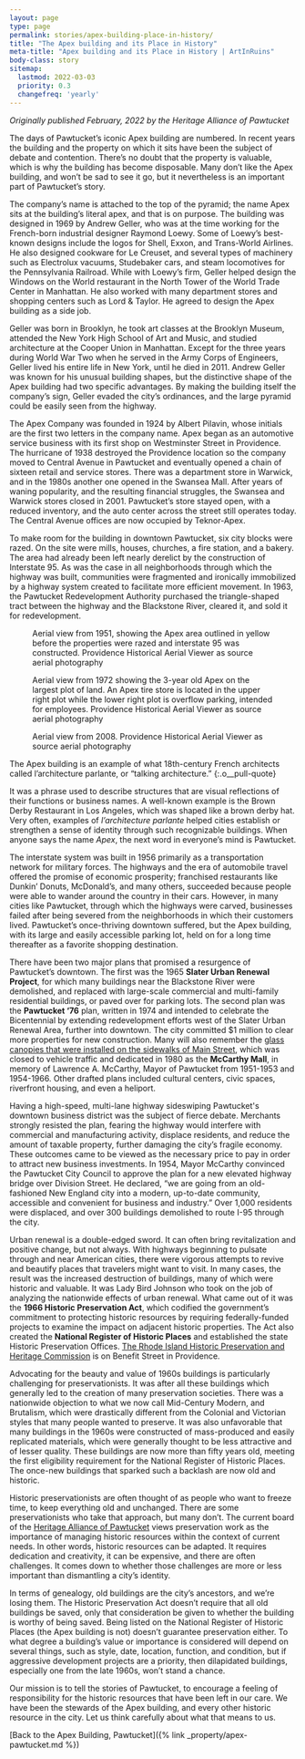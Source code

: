 ```yaml
---
layout: page
type: page
permalink: stories/apex-building-place-in-history/
title: "The Apex building and its Place in History"
meta-title: "Apex building and its Place in History | ArtInRuins"
body-class: story
sitemap:
  lastmod: 2022-03-03
  priority: 0.3
  changefreq: 'yearly'
---
```


_Originally published February, 2022 by the Heritage Alliance of Pawtucket_

The days of Pawtucket’s iconic Apex building are numbered. In recent years the building and the property on which it sits have been the subject of debate and contention. There’s no doubt that the property is valuable, which is why the building has become disposable.  Many don’t like the Apex building, and won’t be sad to see it go, but it nevertheless is an important part of Pawtucket’s story.

The company’s name is attached to the top of the pyramid; the name Apex sits at the building’s literal apex, and that is on purpose. The building was designed in 1969 by Andrew Geller, who was at the time working for the French-born industrial designer Raymond Loewy. Some of Loewy’s best-known designs include the logos for Shell, Exxon, and Trans-World Airlines. He also designed cookware for Le Creuset, and several types of machinery such as Electrolux vacuums, Studebaker cars, and steam locomotives for the Pennsylvania Railroad. While with Loewy’s firm, Geller helped design the Windows on the World restaurant in the North Tower of the World Trade Center in Manhattan. He also worked with many department stores and shopping centers such as Lord & Taylor.  He agreed to design the Apex building as a side job.

Geller was born in Brooklyn, he took art classes at the Brooklyn Museum, attended the New York High School of Art and Music, and studied architecture at the Cooper Union in Manhattan. Except for the three years during World War Two when he served in the Army Corps of Engineers, Geller lived his entire life in New York, until he died in 2011. Andrew Geller was known for his unusual building shapes, but the distinctive shape of the Apex building had two specific advantages. By making the building itself the company’s sign, Geller evaded the city’s ordinances, and the large pyramid could be easily seen from the highway.
 
The Apex Company was founded in 1924 by Albert Pilavin, whose initials are the first two letters in the company name. Apex began as an automotive service business with its first shop on Westminster Street in Providence. The hurricane of 1938 destroyed the Providence location so the company moved to Central Avenue in Pawtucket and eventually opened a chain of sixteen retail and service stores. There was a department store in Warwick, and in the 1980s another one opened in the Swansea Mall. After years of waning popularity, and the resulting financial struggles, the Swansea and Warwick stores closed in 2001. Pawtucket’s store stayed open, with a reduced inventory, and the auto center across the street still operates today. The Central Avenue offices are now occupied by Teknor-Apex.

To make room for the building in downtown Pawtucket, six city blocks were razed. On the site were mills, houses, churches, a fire station, and a bakery. The area had already been left nearly derelict by the construction of Interstate 95. As was the case in all neighborhoods through which the highway was built, communities were fragmented and ironically immobilized by a highway system created to facilitate more efficient movement. In 1963, the Pawtucket Redevelopment Authority purchased the triangle-shaped tract between the highway and the Blackstone River, cleared it, and sold it for redevelopment.

<figure>
 <img src="/property-img/apex-pawtucket/aerial-view-1951.jpg" alt="" />
 <figcaption>Aerial view from 1951, showing the Apex area outlined in yellow before the properties were razed and interstate 95 was constructed. Providence Historical Aerial Viewer as source aerial photography</figcaption>
</figure>

<figure>
 <img src="/property-img/apex-pawtucket/aerial-view-1972.jpg" alt="" />
 <figcaption>Aerial view from 1972 showing the 3-year old Apex on the largest plot of land. An Apex tire store is located in the upper right plot while the lower right plot is overflow parking, intended for employees. Providence Historical Aerial Viewer as source aerial photography</figcaption>
</figure>

<figure>
 <img src="/property-img/apex-pawtucket/aerial-view-2008.jpg" alt="" />
 <figcaption>Aerial view from 2008. Providence Historical Aerial Viewer as source aerial photography</figcaption>
</figure>

The Apex building is an example of what 18th-century French architects called l’architecture parlante, or “talking architecture.”
{:.o__pull-quote}

It was a phrase used to describe structures that are visual reflections of their functions or business names. A well-known example is the Brown Derby Restaurant in Los Angeles, which was shaped like a brown derby hat. Very often, examples of _l’architecture parlante_ helped cities establish or strengthen a sense of identity through such recognizable buildings. When anyone says the name _Apex_, the next word in everyone’s mind is Pawtucket.

The interstate system was built in 1956 primarily as a transportation network for military forces. The highways and the era of automobile travel offered the promise of economic prosperity; franchised restaurants like Dunkin’ Donuts, McDonald’s, and many others, succeeded because people were able to wander around the country in their cars. However, in many cities like Pawtucket, through which the highways were carved, businesses failed after being severed from the neighborhoods in which their customers lived. Pawtucket’s once-thriving downtown suffered, but the Apex building, with its large and easily accessible parking lot, held on for a long time thereafter as a favorite shopping destination.

There have been two major plans that promised a resurgence of Pawtucket’s downtown. The first was the 1965 **Slater Urban Renewal Project**, for which many buildings near the Blackstone River were demolished, and replaced with large-scale commercial and multi-family residential buildings, or paved over for parking lots. The second plan was the **Pawtucket ‘76** plan, written in 1974 and intended to celebrate the Bicentennial by extending redevelopment efforts west of the Slater Urban Renewal Area, further into downtown. The city committed $1 million to clear more properties for new construction. Many will also remember the [glass canopies that were installed on the sidewalks of Main Street](https://www.flickr.com/photos/pawtucketlibrary/48980568973/in/album-72157711440706707/), which was closed to vehicle traffic and dedicated in 1980 as the **McCarthy Mall**, in memory of Lawrence A. McCarthy, Mayor of Pawtucket from 1951-1953 and 1954-1966. Other drafted plans included cultural centers, civic spaces, riverfront housing, and even a heliport.

Having a high-speed, multi-lane highway sideswiping Pawtucket's downtown business district was the subject of fierce debate. Merchants strongly resisted the plan, fearing the highway would interfere with commercial and manufacturing activity, displace residents, and reduce the amount of taxable property, further damaging the city’s fragile economy. These outcomes came to be viewed as the necessary price to pay in order to attract new business investments. In 1954, Mayor McCarthy convinced the Pawtucket City Council to approve the plan for a new elevated highway bridge over Division Street. He declared, “we are going from an old-fashioned New England city into a modern, up-to-date community, accessible and convenient for business and industry.” Over 1,000 residents were displaced, and over 300 buildings demolished to route I-95 through the city.

Urban renewal is a double-edged sword. It can often bring revitalization and positive change, but not always. With highways beginning to pulsate through and near American cities, there were vigorous attempts to revive and beautify places that travelers might want to visit. In many cases, the result was the in­creased de­struc­tion of buildings, many of which were historic and valuable. It was Lady Bird Johnson who took on the job of analyzing the nationwide effects of urban renewal. What came out of it was the **1966 Historic Preservation Act**, which codified the government’s commitment to protecting historic resources by requiring federally-funded projects to examine the impact on adjacent historic properties. The Act also created the **National Register of Historic Places** and established the state Historic Preservation Offices. [The Rhode Island Historic Preservation and Heritage Commission](https://preservation.ri.gov) is on Benefit Street in Providence.
 
Advocating for the beauty and value of 1960s buildings is particularly challenging for preservationists. It was after all these buildings which generally led to the creation of many preservation societies. There was a nationwide objection to what we now call Mid-Century Modern, and Brutalism, which were drastically different from the Colonial and Victorian styles that many people wanted to preserve. It was also unfavorable that many buildings in the 1960s were constructed of mass-produced and easily replicated materials, which were generally thought to be less attractive and of lesser quality. These buildings are now more than fifty years old, meeting the first eligibility requirement for the National Register of Historic Places. The once-new buildings that sparked such a backlash are now old and historic.

Historic preservationists are often thought of as people who want to freeze time, to keep everything old and unchanged. There are some preservationists who take that approach, but many don’t. The current board of the [Heritage Alliance of Pawtucket](https://www.heritagepawtucket.org) views preservation work as the importance of managing historic resources within the context of current needs. In other words, historic resources can be adapted. It requires dedication and creativity, it can be expensive, and there are often challenges. It comes down to whether those challenges are more or less important than dismantling a city’s identity.

In terms of genealogy, old buildings are the city’s ancestors, and we’re losing them. The Historic Preservation Act doesn’t require that all old buildings be saved, only that consideration be given to whether the building is worthy of being saved. Being listed on the National Register of Historic Places (the Apex building is not) doesn’t guarantee preservation either. To what degree a building’s value or importance is considered will depend on several things, such as style, date, location, function, and condition, but if aggressive development projects are a priority, then dilapidated buildings, especially one from the late 1960s, won’t stand a chance.

Our mission is to tell the stories of Pawtucket, to encourage a feeling of responsibility for the historic resources that have been left in our care. We have been the stewards of the Apex building, and every other historic resource in the city. Let us think carefully about what that means to us.

[Back to the Apex Building, Pawtucket]({% link _property/apex-pawtucket.md %})
